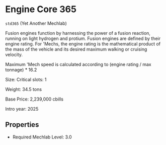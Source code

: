 # Engine Core 365

`std365` (Yet Another Mechlab)

Fusion engines function by harnessing the power of a fusion reaction, running on light hydrogen and protium. Fusion engines are defined by their engine rating. For 'Mechs, the engine rating is the mathematical product of the mass of the vehicle and its desired maximum walking or cruising velocity.

Maximum 'Mech speed is calculated according to (engine rating / max tonnage) * 16.2

Size: Critical slots: 1

Weight: 34.5 tons

Base Price: 2,239,000 cbills

Intro year: 2025

## Properties
* Required Mechlab Level: 3.0 
